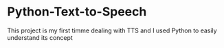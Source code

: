# Python-Text-to-Speech
This project is my first timme dealing with TTS and I used Python to easily understand its concept
